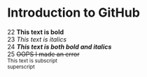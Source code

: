 # Introduction to GitHub
22 **This text is bold**\
23 *This text is italics*\
24 ***This text is both bold and italics***\
25 ~~OOPS I made an error~~\
<sub>This text is subscript</sub>\
<sup>superscript</sup>
